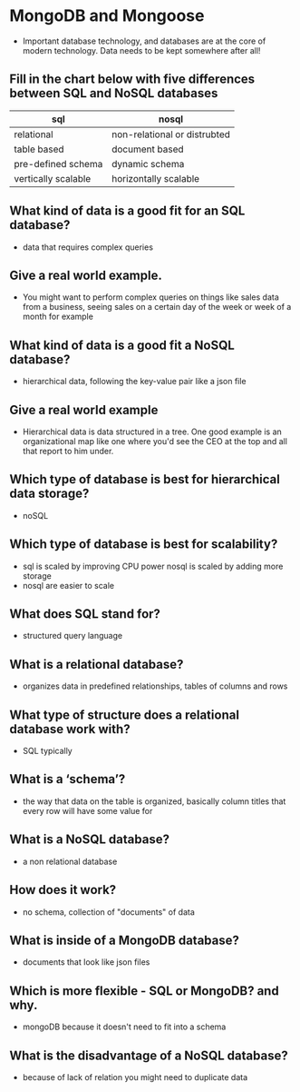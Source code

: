 # MongoDB and Mongoose
- Important database technology, and databases are at the core of modern technology. Data needs to be kept somewhere after all!
## Fill in the chart below with five differences between SQL and NoSQL databases
| sql | nosql |
| --- | --- |
| relational | non-relational or distrubted |
| table based | document based |
| pre-defined schema | dynamic schema |
| vertically scalable | horizontally scalable |

## What kind of data is a good fit for an SQL database? 
- data that requires complex queries 
## Give a real world example.
- You might want to perform complex queries on things like sales data from a business, seeing sales on a certain day of the week or week of a month for example 
## What kind of data is a good fit a NoSQL database?
- hierarchical data, following the key-value pair like a json file
## Give a real world example
- Hierarchical data is data structured in a tree. One good example is an organizational map like one where you'd see the CEO at the top and all that report to him under.
## Which type of database is best for hierarchical data storage?
- noSQL
## Which type of database is best for scalability?
- sql is scaled by improving CPU power nosql is scaled by adding more storage 
- nosql are easier to scale 
## What does SQL stand for?
- structured query language 
## What is a relational database?
- organizes data in predefined relationships, tables of columns and rows 
## What type of structure does a relational database work with?
- SQL typically 
## What is a ‘schema’?
- the way that data on the table is organized, basically column titles that every row will have some value for 
## What is a NoSQL database?
- a non relational database 
## How does it work?
- no schema, collection of "documents" of data 
## What is inside of a MongoDB database?
- documents that look like json files 
## Which is more flexible - SQL or MongoDB? and why.
- mongoDB because it doesn't need to fit into a schema 
## What is the disadvantage of a NoSQL database?
- because of lack of relation you might need to duplicate data 

